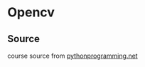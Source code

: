 # Opencv
## Source
course source from [pythonprogramming.net](https://pythonprogramming.net/loading-images-python-opencv-tutorial/)